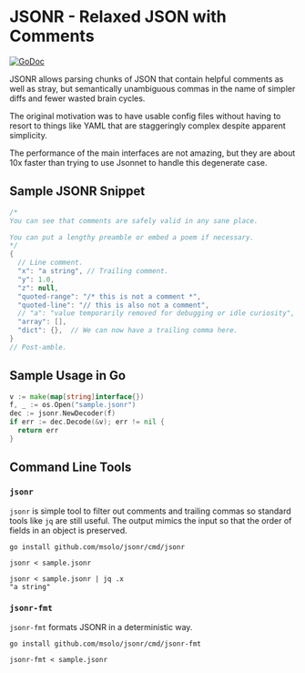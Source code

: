 # JSONR - Relaxed JSON with Comments
[![GoDoc](https://godoc.org/github.com/msolo/jsonr?status.svg)](https://godoc.org/github.com/msolo/jsonr)

JSONR allows parsing chunks of JSON that contain helpful comments as well as stray, but semantically unambiguous commas in the name of simpler diffs and fewer wasted brain cycles.

The original motivation was to have usable config files without having to resort to things like YAML that are staggeringly complex despite apparent simplicity.

The performance of the main interfaces are not amazing, but they are about 10x faster than trying to use Jsonnet to handle this degenerate case.


## Sample JSONR Snippet
```java
/*
You can see that comments are safely valid in any sane place.

You can put a lengthy preamble or embed a poem if necessary.
*/
{
  // Line comment.
  "x": "a string", // Trailing comment.
  "y": 1.0,
  "z": null,
  "quoted-range": "/* this is not a comment *",
  "quoted-line": "// this is also not a comment",
  // "a": "value temporarily removed for debugging or idle curiosity",
  "array": [],
  "dict": {},  // We can now have a trailing comma here.
}
// Post-amble.
```

## Sample Usage in Go
```go
v := make(map[string]interface{})
f, _ := os.Open("sample.jsonr")
dec := jsonr.NewDecoder(f)
if err := dec.Decode(&v); err != nil {
  return err
}
```

## Command Line Tools

### `jsonr`

`jsonr` is simple tool to filter out comments and trailing commas so standard tools like `jq` are still useful. The output mimics the input so that the order of fields in an object is preserved.

```
go install github.com/msolo/jsonr/cmd/jsonr

jsonr < sample.jsonr

jsonr < sample.jsonr | jq .x
"a string"
```

### `jsonr-fmt`

`jsonr-fmt` formats JSONR in a deterministic way.

```
go install github.com/msolo/jsonr/cmd/jsonr-fmt

jsonr-fmt < sample.jsonr
```
